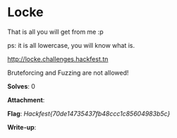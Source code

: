 # Locke

That is all you will get from me :p

ps: it is all lowercase, you will know what is.

http://locke.challenges.hackfest.tn

Bruteforcing and Fuzzing are not allowed!

**Solves**: 0

**Attachment**:

**Flag**:  *Hackfest{70de14735437fb48ccc1c85604983b5c}*

**Write-up**:
